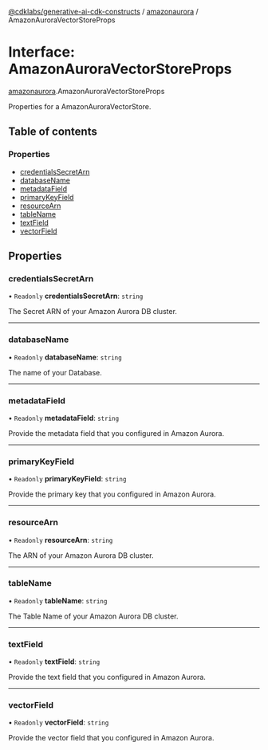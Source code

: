 [@cdklabs/generative-ai-cdk-constructs](../README.md) / [amazonaurora](../modules/amazonaurora.md) / AmazonAuroraVectorStoreProps

# Interface: AmazonAuroraVectorStoreProps

[amazonaurora](../modules/amazonaurora.md).AmazonAuroraVectorStoreProps

Properties for a AmazonAuroraVectorStore.

## Table of contents

### Properties

- [credentialsSecretArn](amazonaurora.AmazonAuroraVectorStoreProps.md#credentialssecretarn)
- [databaseName](amazonaurora.AmazonAuroraVectorStoreProps.md#databasename)
- [metadataField](amazonaurora.AmazonAuroraVectorStoreProps.md#metadatafield)
- [primaryKeyField](amazonaurora.AmazonAuroraVectorStoreProps.md#primarykeyfield)
- [resourceArn](amazonaurora.AmazonAuroraVectorStoreProps.md#resourcearn)
- [tableName](amazonaurora.AmazonAuroraVectorStoreProps.md#tablename)
- [textField](amazonaurora.AmazonAuroraVectorStoreProps.md#textfield)
- [vectorField](amazonaurora.AmazonAuroraVectorStoreProps.md#vectorfield)

## Properties

### credentialsSecretArn

• `Readonly` **credentialsSecretArn**: `string`

The Secret ARN of your Amazon Aurora DB cluster.

___

### databaseName

• `Readonly` **databaseName**: `string`

The name of your Database.

___

### metadataField

• `Readonly` **metadataField**: `string`

Provide the metadata field that you configured in Amazon Aurora.

___

### primaryKeyField

• `Readonly` **primaryKeyField**: `string`

Provide the primary key that you configured in Amazon Aurora.

___

### resourceArn

• `Readonly` **resourceArn**: `string`

The ARN of your Amazon Aurora DB cluster.

___

### tableName

• `Readonly` **tableName**: `string`

The Table Name of your Amazon Aurora DB cluster.

___

### textField

• `Readonly` **textField**: `string`

Provide the text field that you configured in Amazon Aurora.

___

### vectorField

• `Readonly` **vectorField**: `string`

Provide the vector field that you configured in Amazon Aurora.
